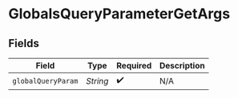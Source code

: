 # GlobalsQueryParameterGetArgs


## Fields

| Field              | Type               | Required           | Description        |
| ------------------ | ------------------ | ------------------ | ------------------ |
| `globalQueryParam` | *String*           | :heavy_check_mark: | N/A                |